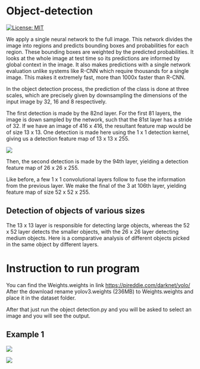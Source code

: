 # Object-detection

[![License: MIT](https://img.shields.io/badge/License-MIT-yellow.svg)](https://github.com/sivaabhishek/Object-detection/blob/master/LICENSE)


We apply a single neural network to the full image. This network divides the image into regions and predicts bounding boxes and probabilities for each region. These bounding boxes are weighted by the predicted probabilities. It looks at the whole image at test time so its predictions are informed by global context in the image. It also makes predictions with a single network evaluation unlike systems like R-CNN which require thousands for a single image. This makes it extremely fast, more than 1000x faster than R-CNN.


In the object detection process, the prediction of the class is done at three scales, which are precisely given by downsampling the dimensions of the input image by 32, 16 and 8 respectively.

The first detection is made by the 82nd layer. For the first 81 layers, the image is down sampled by the network, such that the 81st layer has a stride of 32. If we have an image of 416 x 416, the resultant feature map would be of size 13 x 13.
One detection is made here using the 1 x 1 detection kernel, giving us a detection feature map of 13 x 13 x 255.

![](https://i.ibb.co/GTfnWmB/dog.jpg)

Then, the second detection is made by the 94th layer, yielding a detection feature map of 26 x 26 x 255.

Like before, a few 1 x 1 convolutional layers follow to fuse the information from the previous layer. We make the final of the 3 at 106th layer, yielding feature map of size 52 x 52 x 255.

## Detection of objects of various sizes

The 13 x 13 layer is responsible for detecting large objects, whereas the 52 x 52 layer detects the smaller objects, with the 26 x 26 layer detecting medium objects. Here is a comparative analysis of different objects picked in the same object by different layers.

# Instruction to run program

You can find the Weights.weights in link  https://pjreddie.com/darknet/yolo/
After the download rename yolov3.weights (236MB) to Weights.weights and place it in the dataset folder.

After that just run the object detection.py and you will be asked to select an image and you will see the output.

## Example 1

![](https://i.ibb.co/b7b4NHG/bc.jpg)

![](https://i.ibb.co/YBz286h/opc.jpg)
